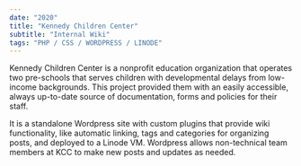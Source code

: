 ```yaml
---
date: "2020"
title: "Kennedy Children Center"
subtitle: "Internal Wiki"
tags: "PHP / CSS / WORDPRESS / LINODE"
---
```


Kennedy Children Center is a nonprofit education organization that operates two pre-schools that serves children with developmental delays from low-income backgrounds. This project provided them with an easily accessible, always up-to-date source of documentation, forms and policies for their staff.  

It is a standalone Wordpress site with custom plugins that provide wiki functionality, like automatic linking, tags and categories for organizing posts, and deployed to a Linode VM. Wordpress allows non-technical team members at KCC to make new posts and updates as needed.  